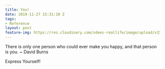 ```yaml
---
title: You!
date: 2019-11-27 15:31:10 Z
tags:
- Reference
layout: post
feature-img: https://res.cloudinary.com/sdees-reallife/image/upload/v1555658919/sample_feature_img.png
---
```


There is only one person who could ever make you happy, and that person is you. ~ David Burns

<i class="fa fa-child" style="color:plum"></i>

Express Yourself!
